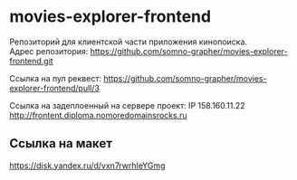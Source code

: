 # movies-explorer-frontend

Репозиторий для клиентской части приложения кинопоиска.  
Адрес репозитория: https://github.com/somno-grapher/movies-explorer-frontend.git

Ссылка на пул реквест: https://github.com/somno-grapher/movies-explorer-frontend/pull/3

Ссылка на задеплоенный на сервере проект: 
IP 158.160.11.22
http://frontent.diploma.nomoredomainsrocks.ru

## Ссылка на макет

https://disk.yandex.ru/d/vxn7rwrhIeYGmg
